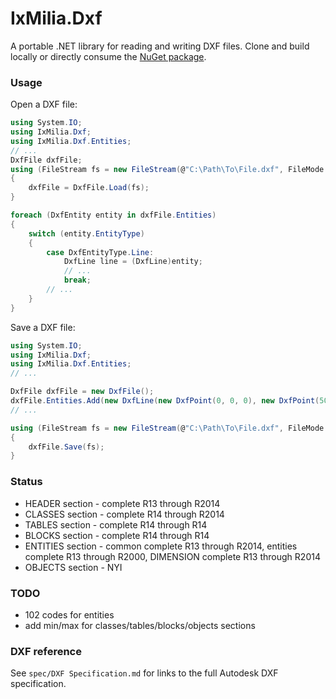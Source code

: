 ﻿IxMilia.Dxf
===========

A portable .NET library for reading and writing DXF files.  Clone and build
locally or directly consume the
[NuGet package](http://www.nuget.org/packages/IxMilia.Dxf/).

### Usage

Open a DXF file:

``` C#
using System.IO;
using IxMilia.Dxf;
using IxMilia.Dxf.Entities;
// ...
DxfFile dxfFile;
using (FileStream fs = new FileStream(@"C:\Path\To\File.dxf", FileMode.Open))
{
    dxfFile = DxfFile.Load(fs);
}

foreach (DxfEntity entity in dxfFile.Entities)
{
    switch (entity.EntityType)
    {
        case DxfEntityType.Line:
            DxfLine line = (DxfLine)entity;
            // ...
            break;
        // ...
    }
}
```

Save a DXF file:

``` C#
using System.IO;
using IxMilia.Dxf;
using IxMilia.Dxf.Entities;
// ...

DxfFile dxfFile = new DxfFile();
dxfFile.Entities.Add(new DxfLine(new DxfPoint(0, 0, 0), new DxfPoint(50, 50, 0)));
// ...

using (FileStream fs = new FileStream(@"C:\Path\To\File.dxf", FileMode.Open))
{
    dxfFile.Save(fs);
}
```

### Status

- HEADER section - complete R13 through R2014
- CLASSES section - complete R14 through R2014
- TABLES section - complete R14 through R14
- BLOCKS section - complete R14 through R14
- ENTITIES section - common complete R13 through R2014, entities complete R13 through R2000, DIMENSION complete R13 through R2014
- OBJECTS section - NYI

### TODO

- 102 codes for entities
- add min/max for classes/tables/blocks/objects sections

### DXF reference

See `spec/DXF Specification.md` for links to the full Autodesk DXF specification.
